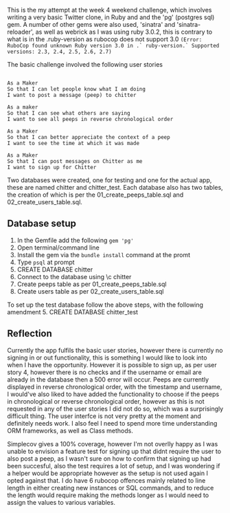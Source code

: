 This is the my attempt at the week 4 weekend challenge, which involves writing a very basic Twitter clone, in Ruby and and the 'pg' (postgres sql) gem. A number of other gems were also used, 'sinatra' and 'sinatra-reloader', as well as webrick as I was using ruby 3.0.2, this is contrary to what is in the .ruby-version as rubocop does not support 3.0 
```(Error: RuboCop found unknown Ruby version 3.0 in .` ruby-version.` Supported versions: 2.3, 2.4, 2.5, 2.6, 2.7) ```

The basic challenge involved the following user stories

```

As a Maker
So that I can let people know what I am doing  
I want to post a message (peep) to chitter

As a maker
So that I can see what others are saying  
I want to see all peeps in reverse chronological order

As a Maker
So that I can better appreciate the context of a peep
I want to see the time at which it was made

As a Maker
So that I can post messages on Chitter as me
I want to sign up for Chitter

```
Two databases were created, one for testing and one for the actual app, these are named chitter and chitter_test. Each database also has two tables, the creation of which is per the 01_create_peeps_table.sql and 02_create_users_table.sql. 

## Database setup

1. In the Gemfile add the following ``` gem 'pg' ```
2. Open terminal/command line
3. Install the gem via the ```bundle install``` command at the promt
4. Type ```psql``` at prompt
5. CREATE DATABASE chitter
6. Connect to the database using \c chitter
7. Create peeps table as per 01_create_peeps_table.sql
8. Create users table as per 02_create_users_table.sql

To set up the test database follow the above steps, with the following amendment
5. CREATE DATABASE chitter_test

## Reflection

Currently the app fulfils the basic user stories, however there is currently no signing in or out functionality, this is something I would like to look into when I have the opportunity. However it is possible to sign up, as per user story 4, however there is no checks and if the username or email are already in the database then a 500 error will occur. Peeps are currently displayed in reverse chronological order, with the timestamp and username, I would've also liked to have added the functionality to choose if the peeps in chronological or reverse chronological order, however as this is not requested in any of the user stories I did not do so, which was a surprisingly difficult thing. The user interfce is not very pretty at the moment and definitely needs work. I also feel I need to spend more time understanding ORM frameworks, as well as Class methods. 

Simplecov gives a 100% coverage, however I'm not overlly happy as I was unable to envision a feature test for signing up that didnt require the user to also post a peep, as I wasn't sure on how to confirm that signing up had been succesful, also the test requires a lot of setup, and I was wondering if a helper would be appropriate however as the setup is not used again I opted against that. I do have 6 rubocop offences mainly related to line length in either creating new instances or SQL commands, and to reduce the length would require making the methods longer as I would need to assign the values to various variables.

